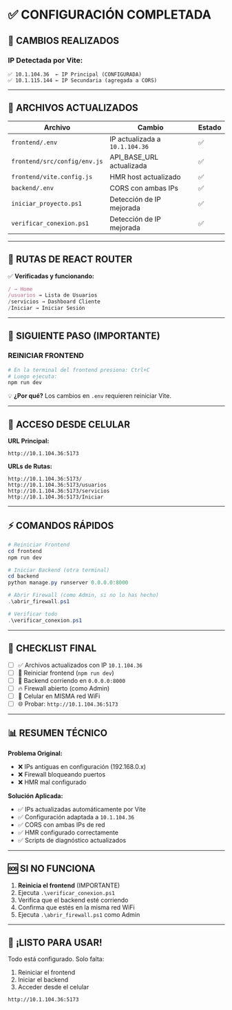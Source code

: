 # ✅ CONFIGURACIÓN COMPLETADA

## 🎯 CAMBIOS REALIZADOS

### **IP Detectada por Vite:**
```
✅ 10.1.104.36  ← IP Principal (CONFIGURADA)
✅ 10.1.115.144 ← IP Secundaria (agregada a CORS)
```

---

## 📝 ARCHIVOS ACTUALIZADOS

| Archivo | Cambio | Estado |
|---------|--------|--------|
| `frontend/.env` | IP actualizada a `10.1.104.36` | ✅ |
| `frontend/src/config/env.js` | API_BASE_URL actualizada | ✅ |
| `frontend/vite.config.js` | HMR host actualizado | ✅ |
| `backend/.env` | CORS con ambas IPs | ✅ |
| `iniciar_proyecto.ps1` | Detección de IP mejorada | ✅ |
| `verificar_conexion.ps1` | Detección de IP mejorada | ✅ |

---

## 🔧 RUTAS DE REACT ROUTER

✅ **Verificadas y funcionando:**
```jsx
/ → Home
/usuarios → Lista de Usuarios
/servicios → Dashboard Cliente
/Iniciar → Iniciar Sesión
```

---

## 🚀 SIGUIENTE PASO (IMPORTANTE)

### **REINICIAR FRONTEND**
```powershell
# En la terminal del frontend presiona: Ctrl+C
# Luego ejecuta:
npm run dev
```

💡 **¿Por qué?** Los cambios en `.env` requieren reiniciar Vite.

---

## 📱 ACCESO DESDE CELULAR

**URL Principal:**
```
http://10.1.104.36:5173
```

**URLs de Rutas:**
```
http://10.1.104.36:5173/
http://10.1.104.36:5173/usuarios
http://10.1.104.36:5173/servicios
http://10.1.104.36:5173/Iniciar
```

---

## ⚡ COMANDOS RÁPIDOS

```powershell
# Reiniciar Frontend
cd frontend
npm run dev

# Iniciar Backend (otra terminal)
cd backend
python manage.py runserver 0.0.0.0:8000

# Abrir Firewall (como Admin, si no lo has hecho)
.\abrir_firewall.ps1

# Verificar todo
.\verificar_conexion.ps1
```

---

## 🎯 CHECKLIST FINAL

- [ ] ✅ Archivos actualizados con IP `10.1.104.36`
- [ ] 🔄 Reiniciar frontend (`npm run dev`)
- [ ] 🔧 Backend corriendo en `0.0.0.0:8000`
- [ ] 🔥 Firewall abierto (como Admin)
- [ ] 📱 Celular en MISMA red WiFi
- [ ] 🌐 Probar: `http://10.1.104.36:5173`

---

## 📊 RESUMEN TÉCNICO

**Problema Original:**
- ❌ IPs antiguas en configuración (192.168.0.x)
- ❌ Firewall bloqueando puertos
- ❌ HMR mal configurado

**Solución Aplicada:**
- ✅ IPs actualizadas automáticamente por Vite
- ✅ Configuración adaptada a `10.1.104.36`
- ✅ CORS con ambas IPs de red
- ✅ HMR configurado correctamente
- ✅ Scripts de diagnóstico actualizados

---

## 🆘 SI NO FUNCIONA

1. **Reinicia el frontend** (IMPORTANTE)
2. Ejecuta `.\verificar_conexion.ps1`
3. Verifica que el backend esté corriendo
4. Confirma que estés en la misma red WiFi
5. Ejecuta `.\abrir_firewall.ps1` como Admin

---

## 🎉 ¡LISTO PARA USAR!

Todo está configurado. Solo falta:
1. Reiniciar el frontend
2. Iniciar el backend
3. Acceder desde el celular

```
http://10.1.104.36:5173
```

